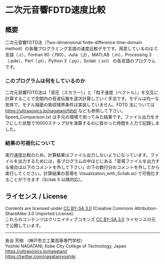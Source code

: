 # 二次元音響FDTD速度比較


## 概要

二次元音響FDTD法（Two-dimensional finite-difference time-domain method）の各種プログラミング言語の速度比較デモです。用意しているのは C言語（.c），Fortran 90（.f90），Julia（.jl），MATLAB（.m），Processing 3（.pde），Perl（.pl），Python 3（.py），Scilab（.sci） の各言語のプログラムです。  

### このプログラムは何をしているのか
二次元音響FDTD法は「音圧（スカラー）」と「粒子速度（ベクトル）」を交互に計算することで空間内の音波伝搬を逐次計算していく手法です。モデルは均一な気体で，モデル端面の吸収境界条件は実装していません。FDTD 法については https://ultrasonics.jp/nagatani/fdtd/ なども参照して下さい。  
Speed_Comparison.txt は手元の環境で測ってみた結果です。ファイル出力をオフにした状態で10000ステップ分を演算するのに掛かった時間を人力で記録しました。  

### 結果の可視化について
実行速度比較のため，計算結果はファイル出力しないようになっています。ファイルを出力するためには，各プログラムの中ほどにある「音場ファイルを出力する場合は以下のコメントを外して下さい」の下の数行分のコメントを外してから実行してください。計算結果の音場を Visualization_with_Scilab.sci で可視化することができます（Scilab 5 以降対応）。  


## ライセンス / License

Contents are licensed under [CC BY-SA 3.0](http://creativecommons.org/licenses/by-sa/3.0/) (Creative Commons Attribution-ShareAlike 3.0 Unported License).  
これらのコンテンツはクリエイティブコモンズ [CC BY-SA 3.0](http://creativecommons.org/licenses/by-sa/3.0/) ライセンスの元で公開しています。


***


長谷 芳樹 （神戸市立工業高等専門学校）  
Yoshiki NAGATANI, Kobe City College of Technology, Japan  
 https://ultrasonics.jp/nagatani/  
 https://twitter.com/nagataniyoshiki
